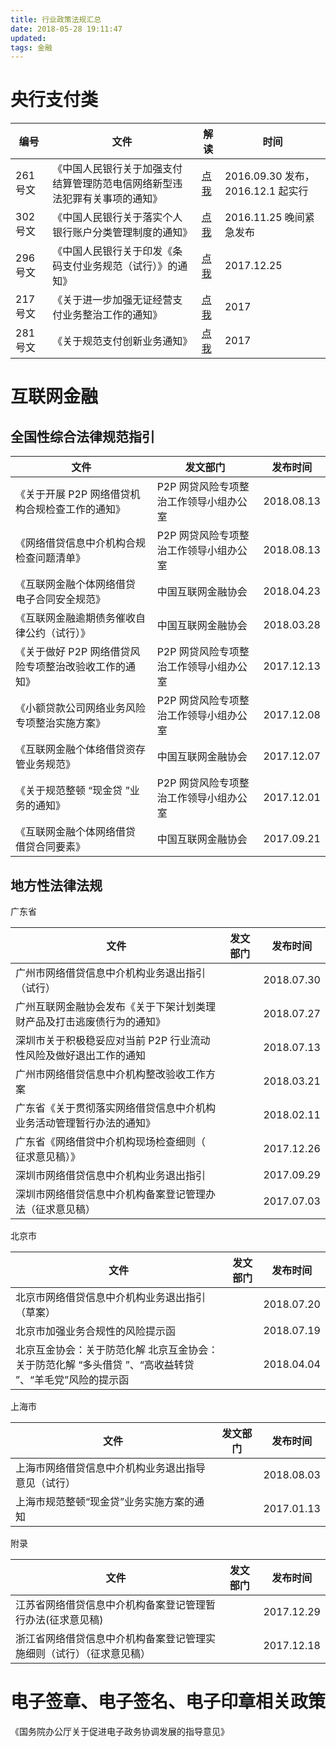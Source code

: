 ```yaml
---
title: 行业政策法规汇总
date: 2018-05-28 19:11:47
updated:
tags: 金融
---
```


# 央行支付类

| 编号     | 文件                                                         | 解读                                                         | 时间                              |
| -------- | ------------------------------------------------------------ | ------------------------------------------------------------ | --------------------------------- |
| 261 号文 | 《中国人民银行关于加强支付结算管理防范电信网络新型违法犯罪有关事项的通知》 | [点我](http://www.sinotf.com/GB/News/1001/2016-11-15/2NMDAwMDIxMzk2NQ.html) | 2016.09.30 发布，2016.12.1 起实行 |
| 302 号文 | 《中国人民银行关于落实个人银行账户分类管理制度的通知》       | [点我](http://zhuanlan.cebnet.com.cn/20161126/102339299.html) | 2016.11.25 晚间紧急发布           |
| 296 号文 | 《中国人民银行关于印发《条码支付业务规范（试行）》的通知》   | [点我](https://www.sohu.com/a/213288138_208700)              | 2017.12.25                        |
| 217 号文 | 《关于进一步加强无证经营支付业务整治工作的通知》             | [点我](http://baijiahao.baidu.com/s?id=1586747705978560129&wfr=spider&for=pc) | 2017                              |
| 281 号文 | 《关于规范支付创新业务通知》                                 | [点我](http://www.zfzj.cn/portal.php?mod=view&aid=782)       | 2017                              |

# 互联网金融

## 全国性综合法律规范指引

| 文件                                                  | 发文部门                               | 发布时间   |
| ----------------------------------------------------- | -------------------------------------- | ---------- |
| 《关于开展 P2P 网络借贷机构合规检查工作的通知》       | P2P 网贷风险专项整治工作领导小组办公室 | 2018.08.13 |
| 《网络借贷信息中介机构合规检查问题清单》              | P2P 网贷风险专项整治工作领导小组办公室 | 2018.08.13 |
| 《互联网金融个体网络借贷 电子合同安全规范》           | 中国互联网金融协会                     | 2018.04.23 |
| 《互联网金融逾期债务催收自律公约（试行）》            | 中国互联网金融协会                     | 2018.03.28 |
| 《关于做好 P2P 网络借贷风险专项整治改验收工作的通知》 | P2P 网贷风险专项整治工作领导小组办公室 | 2017.12.13 |
| 《小额贷款公司网络业务风险专项整治实施方案》          | P2P 网贷风险专项整治工作领导小组办公室 | 2017.12.08 |
| 《互联网金融个体络借贷资存管业务规范》                | 中国互联网金融协会                     | 2017.12.07 |
| 《关于规范整顿 “现金贷 ”业务的通知》                  | P2P 网贷风险专项整治工作领导小组办公室 | 2017.12.01 |
| 《互联网金融个体网络借贷 借贷合同要素》               | 中国互联网金融协会                     | 2017.09.21 |

## 地方性法律法规

广东省

| 文件                                                         | 发文部门 | 发布时间   |
| ------------------------------------------------------------ | -------- | ---------- |
| 广州市网络借贷信息中介机构业务退出指引（试行）               |          | 2018.07.30 |
| 广州互联网金融协会发布《关于下架计划类理财产品及打击逃废债行为的通知》 |          | 2018.07.27 |
| 深圳市关于积极稳妥应对当前 P2P 行业流动性风险及做好退出工作的通知 |          | 2018.07.13 |
| 广州市网络借贷信息中介机构整改验收工作方案                   |          | 2018.03.21 |
| 广东省《关于贯彻落实网络借贷信息中介机构业务活动管理暂行办法的通知》 |          | 2018.02.11 |
| 广东省《网络借贷中介机构现场检查细则（ 征求意见稿）》        |          | 2017.12.26 |
| 深圳市网络借贷信息中介机构业务退出指引                       |          | 2017.09.29 |
| 深圳市网络借贷信息中介机构备案登记管理办法（征求意见稿）     |          | 2017.07.03 |

北京市

| 文件                                                         | 发文部门 | 发布时间   |
| ------------------------------------------------------------ | -------- | ---------- |
| 北京市网络借贷信息中介机构业务退出指引（草案）               |          | 2018.07.20 |
| 北京市加强业务合规性的风险提示函                             |          | 2018.07.19 |
| 北京互金协会：关于防范化解 北京互金协会：关于防范化解 “多头借贷 ”、“高收益转贷 ”、“羊毛党”风险的提示函 |          | 2018.04.04 |

上海市

| 文件                                               | 发文部门 | 发布时间   |
| -------------------------------------------------- | -------- | ---------- |
| 上海市网络借贷信息中介机构业务退出指导意见（试行） |          | 2018.08.03 |
| 上海市规范整顿“现金贷”业务实施方案的通知           |          | 2017.01.13 |

附录

| 文件                                                         | 发文部门 | 发布时间   |
| ------------------------------------------------------------ | -------- | ---------- |
| 江苏省网络借贷信息中介机构备案登记管理暂行办法(征求意见稿)   |          | 2017.12.29 |
| 浙江省网络借贷信息中介机构备案登记管理实施细则（试行）（征求意见稿） |          | 2017.12.18 |

# 电子签章、电子签名、电子印章相关政策

《国务院办公厅关于促进电子政务协调发展的指导意见》